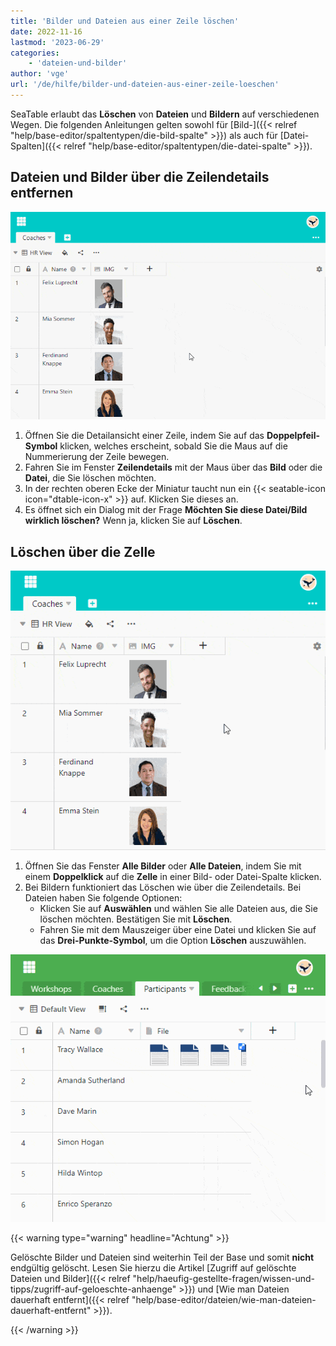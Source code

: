 ```yaml
---
title: 'Bilder und Dateien aus einer Zeile löschen'
date: 2022-11-16
lastmod: '2023-06-29'
categories:
    - 'dateien-und-bilder'
author: 'vge'
url: '/de/hilfe/bilder-und-dateien-aus-einer-zeile-loeschen'
---
```


SeaTable erlaubt das **Löschen** von **Dateien** und **Bildern** auf verschiedenen Wegen. Die folgenden Anleitungen gelten sowohl für [Bild-]({{< relref "help/base-editor/spaltentypen/die-bild-spalte" >}}) als auch für [Datei-Spalten]({{< relref "help/base-editor/spaltentypen/die-datei-spalte" >}}).

## Dateien und Bilder über die Zeilendetails entfernen

![Wie man Anhänge über die Zeilendetails entfernt.](images/Wie-man-Anhaenge-dauerhaft-entfernt_Bild-Spalte.gif)

1. Öffnen Sie die Detailansicht einer Zeile, indem Sie auf das **Doppelpfeil-Symbol** klicken, welches erscheint, sobald Sie die Maus auf die Nummerierung der Zeile bewegen.
2. Fahren Sie im Fenster **Zeilendetails** mit der Maus über das **Bild** oder die **Datei**, die Sie löschen möchten.
3. In der rechten oberen Ecke der Miniatur taucht nun ein {{< seatable-icon icon="dtable-icon-x" >}} auf. Klicken Sie dieses an.
4. Es öffnet sich ein Dialog mit der Frage **Möchten Sie diese Datei/Bild wirklich löschen?** Wenn ja, klicken Sie auf **Löschen**.

## Löschen über die Zelle

![Dateien über die Zelle löschen.](images/loeschen-ueber-die-zelle-2.gif)

1. Öffnen Sie das Fenster **Alle Bilder** oder **Alle Dateien**, indem Sie mit einem **Doppelklick** auf die **Zelle** in einer Bild- oder Datei-Spalte klicken.
2. Bei Bildern funktioniert das Löschen wie über die Zeilendetails. Bei Dateien haben Sie folgende Optionen:
    - Klicken Sie auf **Auswählen** und wählen Sie alle Dateien aus, die Sie löschen möchten. Bestätigen Sie mit **Löschen**.
    - Fahren Sie mit dem Mauszeiger über eine Datei und klicken Sie auf das **Drei-Punkte-Symbol**, um die Option **Löschen** auszuwählen.

![Löschen von Anhängen.](images/Loeschen-von-Anhaengen.gif)

{{< warning  type="warning" headline="Achtung" >}}

Gelöschte Bilder und Dateien sind weiterhin Teil der Base und somit **nicht** endgültig gelöscht. Lesen Sie hierzu die Artikel [Zugriff auf gelöschte Dateien und Bilder]({{< relref "help/haeufig-gestellte-fragen/wissen-und-tipps/zugriff-auf-geloeschte-anhaenge" >}}) und [Wie man Dateien dauerhaft entfernt]({{< relref "help/base-editor/dateien/wie-man-dateien-dauerhaft-entfernt" >}}).

{{< /warning >}}
